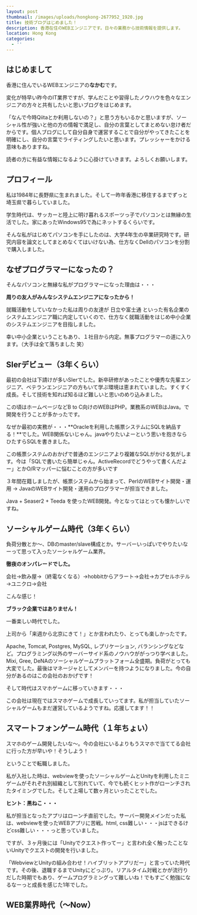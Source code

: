 ```yaml
---
layout: post
thumbnail: /images/uploads/hongkong-2677952_1920.jpg
title: 技術ブログはじめました！
description: 香港在住のWEBエンジニアです。日々の業務から技術情報を提供します。
location: Hong Kong
categories:
  - ''
---
```

## はじめまして

香港に住んでいるWEBエンジニアの**なかむ**です。

変化が特早い昨今のIT業界ですが、学んだことや習得したノウハウを色々なエンジニアの方々と共有したいと思いブログをはじめます。

「なんで今時Qiitaとか利用しないの？」と思う方もいるかと思いますが、ソーシャル性が強いと他の方の情報で満足し、自分の言葉としてまとめない怠け者だからです。個人ブログにして自分自身で運営することで自分がやってきたことを明確にし、自分の言葉でライティングしたいと思います。プレッシャーをかける意味もありますね。

読者の方に有益な情報になるように心掛けていきます。よろしくお願いします。

## プロフィール

私は1984年に長野県に生まれました。そして一昨年香港に移住するまでずっと埼玉県で暮らしていました。

学生時代は、サッカーと陸上に明け暮れるスポーツっ子でパソコンとは無縁の生活でした。家にあったWindows95で為にネットするくらいです。

そんな私がはじめてパソコンを手にしたのは、大学4年生の卒業研究時です。研究内容を論文としてまとめなくてはいけない為、仕方なくDellのパソコンを分割で購入しました。

## なぜプログラマーになったの？

そんなパソコンと無縁な私がプログラマーになった理由は・・・

**周りの友人がみんなシステムエンジニアになったから！**

就職活動をしていなかった私は周りの友達が 日立や富士通 といった有名企業のシステムエンジニア職に内定していくので、仕方なく就職活動をはじめ中小企業のシステムエンジニアを目指しました。

幸い中小企業ということもあり、１社目から内定。無事プログラマーの道に入ります。（大手は全て落ちました 笑）

## SIerデビュー（3年くらい）

最初の会社は下請けが多いSIerでした。新卒研修があったことや優秀な先輩エンジニア、ベテランエンジニアの方もいて学ぶ環境は恵まれていました。すくすく成長。そして技術を知れば知るほど難しいと思いのめり込みました。

この頃はホームページなどB to C向けのWEBはPHP。業務系のWEBはJava。で開発を行うことが多かったです。

なぜか最初の実務が・・・**Oracleを利用した帳票システムにSQLを納品する！**でした。WEB関係ないじゃん。javaやりたいよーという思いを抱きならひたすらSQLを書きました。

この帳票システムのおかげで普通のエンジニアより複雑なSQLがかける気がします。今は「SQLで書いたら簡単じゃん。ActiveRecordでどうやって書くんだよー」とかO/Rマッパーに悩むことの方が多いです

３年間在籍しましたが、帳票システムから始まって、PerlのWEBサイト開発・運用 → JavaのWEBサイト開発・運用のプログラマーが担当できました。

Java + Seaser2 + Teeda を使ったWEB開発。今となってはとっても懐かしいですね。

## ソーシャルゲーム時代（3年くらい）

負荷分散とか〜、DBのmaster/slave構成とか。サーバーいっぱいでやりたいなーって思って入ったソーシャルゲーム業界。

**徹夜のオンパレードでした。**

会社→飲み屋→（終電なくなる）→hobbitからアラート→会社→カプセルホテル→ユニクロ→会社

こんな感じ！

**ブラック企業ではありません！**

一番楽しい時代でした。

上司から「来週から北京にきて！」とか言われたり、とっても楽しかったです。

Apache, Tomcat, Postgres, MySQL, レプリケーション, バランシングなどなど。プログラミング以外のサーバーサイド系のノウハウががっつり学べました。Mixi, Gree, DeNAのソーシャルゲームプラットフォーム全盛期。負荷がとっても大変でした。最後はマネージャとしてメンバーを持つようになりました。今の自分があるのはこの会社のおかげです！

そして時代はスマホゲームに移っていきます・・・

この会社は現在ではスマホゲームで成長していってます。私が担当していたソーシャルゲームもまだ運営しているようですね。応援してます！！

## スマートフォンゲーム時代（１年ちょい）

スマホのゲーム開発したいな〜。今の会社にいるよりもうスマホで当ててる会社に行った方が早いや！そうしよう！

ということで転職しました。

私が入社した時は、webviewを使ったソーシャルゲームとUnityを利用したミニゲームがそれぞれ別組織として別れていて、今でも続くヒット作がローンチされたタイミングでした。そして上場して数ヶ月といったことでした。

**ヒント：黒ねこ・・・**

私が担当となったアプリはローンチ直前でした。サーバー開発メインだった私は、webviewを使ったWEBアプリに苦戦。html, css難しい・・・jsはできるけどcss難しい・・・っと思っていました。

ですが、３ヶ月後には「Unityでクエスト作ってー」と言われ全く触ったことないUnityでクエストの開発を行いました。

「WebviewとUnityの組み合わせ！ハイブリットアプリだー」と言っていた時代です。その後、退職するまでUnityにどっぷり。リアルタイム対戦とかが流行りだした時期でもあり、ゲームプログラミングって難しいね！でもすごく勉強になるなーっと成長を感じた1年でした。

## 

## WEB業界時代（〜Now）

##

